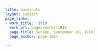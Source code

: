 ```yaml
---
title: hazelnuts
layout: subject
page_links:
- work_title: '1919'
  work_url: pages/works/1919
  page_title: Sunday, September 28, 1919
  page_anchor: page-1024

---
```


